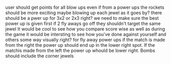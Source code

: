 user should get points for all blow ups even if from a power ups
the rockets should be more exciting maybe blowing up each jewel as it goes by?
there should be a pwer up for 3x2 or 2x3 right? we need to make sure the best power up is given first
if 2 fly aways go off they shouldn't target the same jewel
It would be cool to see how you compare score wise as well as during the game it would be intersting to see how you've done against yourself and others some way visually right?
for fly away power ups if the match is made from the right the power up should end up in the lower right spot. If the matchis made from the left the power up whould be lower right.
Bombs should include the corner jewels

